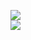 [![](https://img.shields.io/badge/Made%20With-Github%20Spray-lightgrey.svg?style=for-the-badge&logo=github)](https://github.com/Annihil/github-spray#818)  
[![](https://i.imgur.com/2DrTn0Z.gif)](https://github.com/Annihil/github-spray)